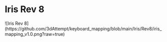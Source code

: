<h1>Iris Rev 8</h1>
![Iris Rev 8](https://github.com/3dAttempt/keyboard_mapping/blob/main/Iris/Rev8/iris_mapping_v1.0.png?raw=true)
